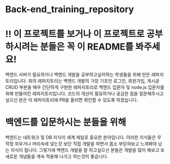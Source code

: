 # Back-end_training_repository

# !! 이 프로젝트를 보거나 이 프로젝트로 공부하시려는 분들은 꼭 이 README를 봐주세요!
백엔드 서버가 필요하거나 백엔드 개발을 공부하고싶어하는 학생들을 위해 만든 레파지토리입니다.
위의 레파지토리는 백엔드 개발의 가장 기초인 로그인, 회원가입, 게시글 CRUD 부분을 매우 간단하게 구현한 레파지토리로 백엔드 입문자 및 node.js 입문자를 위해 만들어진 레파지토리입니다.
코드의 개선이 필요하거나 궁금한 점을 질문해주시고 싶으신 분은 이 레파지토리에 PR을 올리면 확인할 수 있도록 하겠습니다.

# 백엔드를 입문하시는 분들을 위해
백엔드는 네트워크 및 DB 지식이 세계 제일로 중요한 분야입니다.
이러한 지식들은 무작정 외우거나 머리속에 넣는것 보단 직접 개발을 하면서 몸소 부딛혀보고 느껴봐야 남는 지식이 됩니다.
그렇기에 백엔드 개발을 잘 하고싶으신 분들은 개발을 많이 해보고 또 새로운 개념들을 계속 적용해 나가고 하는것이 좋습니다.
